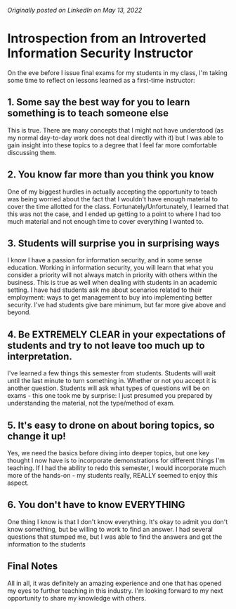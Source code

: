 <a href="#introspection"></a>
<i>Originally posted on LinkedIn on May 13, 2022</i>
<h1>Introspection from an Introverted Information Security Instructor</h1>

<p>On the eve before I issue final exams for my students in my class, I'm taking some time to reflect on lessons learned as a first-time instructor:</p>
<h2>1. Some say the best way for you to learn something is to teach someone else</h2>
<p>This is true. There are many concepts that I might not have understood (as my normal day-to-day work does not deal directly with it) but I was able to gain insight into these topics to a degree that I feel far more comfortable discussing them.</p>
<h2>2. You know far more than you think you know</h2>

<p>One of my biggest hurdles in actually accepting the opportunity to teach was being worried about the fact that I wouldn't have enough material to cover the time allotted for the class. Fortunately/Unfortunately, I learned that this was not the case, and I ended up getting to a point to where I had too much material and not enough time to cover everything I wanted to.</p>
<h2>3. Students will surprise you in surprising ways</h2>

<p>I know I have a passion for information security, and in some sense education. Working in information security, you will learn that what you consider a priority will not always match in priority with others within the business. This is true as well when dealing with students in an academic setting. I have had students ask me about scenarios related to their employment: ways to get management to buy into implementing better security. I've had students give bare minimum, but far more give above and beyond.</p>
<h2>4. Be EXTREMELY CLEAR in your expectations of students and try to not leave too much up to interpretation.</h2>

<p>I've learned a few things this semester from students. Students will wait until the last minute to turn something in. Whether or not you accept it is another question. Students will ask what types of questions will be on exams - this one took me by surprise: I just presumed you prepared by understanding the material, not the type/method of exam.</p>
<h2>5. It's easy to drone on about boring topics, so change it up!</h2>

<p>Yes, we need the basics before diving into deeper topics, but one key thought I now have is to incorporate demonstrations for different things I'm teaching. If I had the ability to redo this semester, I would incorporate much more of the hands-on - my students really, REALLY seemed to enjoy this aspect.</p>
<h2>6. You don't have to know EVERYTHING</h2>

<p>One thing I know is that I don't know everything. It's okay to admit you don't know something, but be willing to work to find an answer. I had several questions that stumped me, but I was able to find the answers and get the information to the students</p>
<h2>Final Notes</h2>

<p>All in all, it was definitely an amazing experience and one that has opened my eyes to further teaching in this industry. I'm looking forward to my next opportunity to share my knowledge with others.</p>
